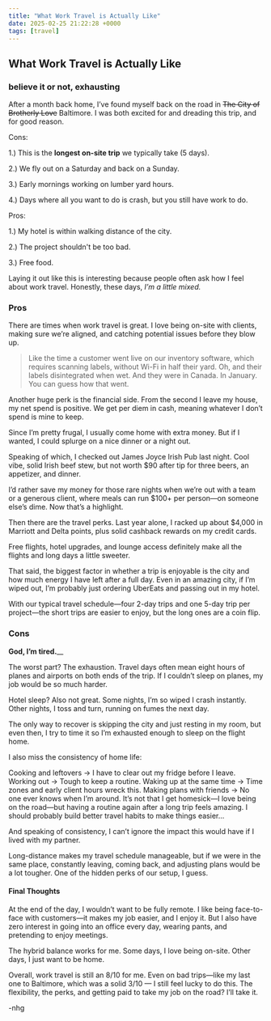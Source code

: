 ```yaml
---
title: "What Work Travel is Actually Like"
date: 2025-02-25 21:22:28 +0000
tags: [travel]
---
```

## What Work Travel is Actually Like
### believe it or not, exhausting
After a month back home, I’ve found myself back on the road in ~~The City of Brotherly Love~~ Baltimore. I was both excited for and dreading this trip, and for good reason.

Cons:

1.) This is the **longest on-site trip** we typically take (5 days).


2.) We fly out on a Saturday and back on a Sunday.


3.) Early mornings working on lumber yard hours.


4.) Days where all you want to do is crash, but you still have work to do.



Pros:

1.) My hotel is within walking distance of the city.


2.) The project shouldn't be too bad.


3.) Free food.

Laying it out like this is interesting because people often ask how I feel about work travel. Honestly, these days, _I’m a little mixed._

### Pros
There are times when work travel is great. I love being on-site with clients, making sure we’re aligned, and catching potential issues before they blow up.

> Like the time a customer went live on our inventory software, which requires scanning labels, without Wi-Fi in half their yard. 
> Oh, and their labels disintegrated when wet. And they were in Canada. In January. You can guess how that went.

Another huge perk is the financial side. From the second I leave my house, my net spend is positive. We get per diem in cash, meaning whatever I don’t spend is mine to keep. 

Since I’m pretty frugal, I usually come home with extra money. But if I wanted, I could splurge on a nice dinner or a night out.

Speaking of which, I checked out James Joyce Irish Pub last night. Cool vibe, solid Irish beef stew, but not worth $90 after tip for three beers, an appetizer, and dinner. 

I’d rather save my money for those rare nights when we’re out with a team or a generous client, where meals can run $100+ per person—on someone else’s dime. Now that’s a highlight.

Then there are the travel perks. Last year alone, I racked up about $4,000 in Marriott and Delta points, plus solid cashback rewards on my credit cards. 

Free flights, hotel upgrades, and lounge access definitely make all the flights and long days a little sweeter.

That said, the biggest factor in whether a trip is enjoyable is the city and how much energy I have left after a full day. Even in an amazing city, if I’m wiped out, I’m probably just ordering UberEats and passing out in my hotel. 

With our typical travel schedule—four 2-day trips and one 5-day trip per project—the short trips are easier to enjoy, but the long ones are a coin flip.

### Cons
**God, I’m tired.**__

The worst part? The exhaustion. Travel days often mean eight hours of planes and airports on both ends of the trip. If I couldn’t sleep on planes, my job would be so much harder.

Hotel sleep? Also not great. Some nights, I’m so wiped I crash instantly. Other nights, I toss and turn, running on fumes the next day. 

The only way to recover is skipping the city and just resting in my room, but even then, I try to time it so I’m exhausted enough to sleep on the flight home.

I also miss the consistency of home life:

Cooking and leftovers → I have to clear out my fridge before I leave.
Working out → Tough to keep a routine.
Waking up at the same time → Time zones and early client hours wreck this.
Making plans with friends → No one ever knows when I’m around.
It’s not that I get homesick—I love being on the road—but having a routine again after a long trip feels amazing. I should probably build better travel habits to make things easier...

And speaking of consistency, I can’t ignore the impact this would have if I lived with my partner.

Long-distance makes my travel schedule manageable, but if we were in the same place, constantly leaving, coming back, and adjusting plans would be a lot tougher. One of the hidden perks of our setup, I guess.

#### Final Thoughts
At the end of the day, I wouldn’t want to be fully remote. I like being face-to-face with customers—it makes my job easier, and I enjoy it. But I also have zero interest in going into an office every day, wearing pants, and pretending to enjoy meetings.

The hybrid balance works for me. Some days, I love being on-site. Other days, I just want to be home.

Overall, work travel is still an 8/10 for me. Even on bad trips—like my last one to Baltimore, which was a solid 3/10 — I still feel lucky to do this. The flexibility, the perks, and getting paid to take my job on the road? I’ll take it.

-nhg
